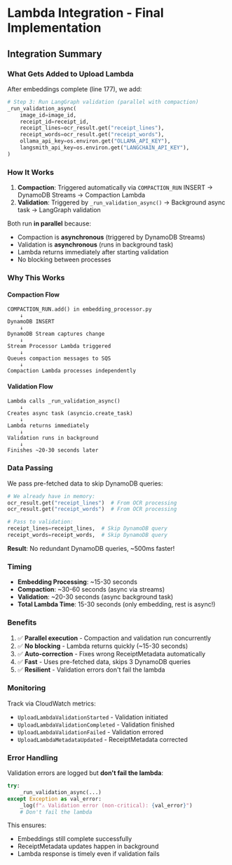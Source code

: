 # Lambda Integration - Final Implementation

## Integration Summary

### What Gets Added to Upload Lambda

After embeddings complete (line 177), we add:

```python
# Step 3: Run LangGraph validation (parallel with compaction)
_run_validation_async(
    image_id=image_id,
    receipt_id=receipt_id,
    receipt_lines=ocr_result.get("receipt_lines"),
    receipt_words=ocr_result.get("receipt_words"),
    ollama_api_key=os.environ.get("OLLAMA_API_KEY"),
    langsmith_api_key=os.environ.get("LANGCHAIN_API_KEY"),
)
```

### How It Works

1. **Compaction**: Triggered automatically via `COMPACTION_RUN` INSERT → DynamoDB Streams → Compaction Lambda
2. **Validation**: Triggered by `_run_validation_async()` → Background async task → LangGraph validation

Both run **in parallel** because:
- Compaction is **asynchronous** (triggered by DynamoDB Streams)
- Validation is **asynchronous** (runs in background task)
- Lambda returns immediately after starting validation
- No blocking between processes

### Why This Works

#### Compaction Flow
```
COMPACTION_RUN.add() in embedding_processor.py
    ↓
DynamoDB INSERT
    ↓
DynamoDB Stream captures change
    ↓
Stream Processor Lambda triggered
    ↓
Queues compaction messages to SQS
    ↓
Compaction Lambda processes independently
```

#### Validation Flow
```
Lambda calls _run_validation_async()
    ↓
Creates async task (asyncio.create_task)
    ↓
Lambda returns immediately
    ↓
Validation runs in background
    ↓
Finishes ~20-30 seconds later
```

### Data Passing

We pass pre-fetched data to skip DynamoDB queries:

```python
# We already have in memory:
ocr_result.get("receipt_lines")  # From OCR processing
ocr_result.get("receipt_words")  # From OCR processing

# Pass to validation:
receipt_lines=receipt_lines,  # Skip DynamoDB query
receipt_words=receipt_words,  # Skip DynamoDB query
```

**Result**: No redundant DynamoDB queries, ~500ms faster!

### Timing

- **Embedding Processing**: ~15-30 seconds
- **Compaction**: ~30-60 seconds (async via streams)
- **Validation**: ~20-30 seconds (async background task)
- **Total Lambda Time**: 15-30 seconds (only embedding, rest is async!)

### Benefits

1. ✅ **Parallel execution** - Compaction and validation run concurrently
2. ✅ **No blocking** - Lambda returns quickly (~15-30 seconds)
3. ✅ **Auto-correction** - Fixes wrong ReceiptMetadata automatically
4. ✅ **Fast** - Uses pre-fetched data, skips 3 DynamoDB queries
5. ✅ **Resilient** - Validation errors don't fail the lambda

### Monitoring

Track via CloudWatch metrics:
- `UploadLambdaValidationStarted` - Validation initiated
- `UploadLambdaValidationCompleted` - Validation finished
- `UploadLambdaValidationFailed` - Validation errored
- `UploadLambdaMetadataUpdated` - ReceiptMetadata corrected

### Error Handling

Validation errors are logged but **don't fail the lambda**:

```python
try:
    _run_validation_async(...)
except Exception as val_error:
    _log(f"⚠️ Validation error (non-critical): {val_error}")
    # Don't fail the lambda
```

This ensures:
- Embeddings still complete successfully
- ReceiptMetadata updates happen in background
- Lambda response is timely even if validation fails

